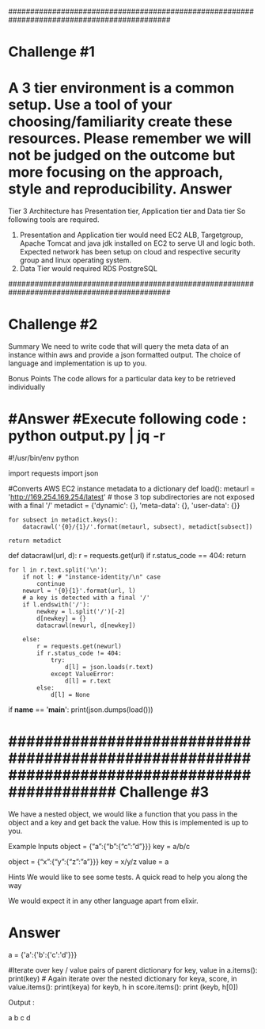 #############################################################################################

Challenge #1
============
A 3 tier environment is a common setup. Use a tool of your choosing/familiarity create these resources. Please remember we will not be judged on the outcome but more focusing on the approach, style and reproducibility.
Answer
============
Tier 3 Architecture has Presentation tier, Application tier and Data tier So following tools are required.
1. Presentation and Application tier would need EC2 ALB, Targetgroup, Apache Tomcat and java jdk installed on EC2 to serve UI and logic both. Expected network has been setup on cloud and respective security group and linux operating system.
2. Data Tier would required RDS PostgreSQL

#############################################################################################

Challenge #2
============
Summary
We need to write code that will query the meta data of an instance within aws and provide a json formatted output. The choice of language and implementation is up to you.

 
Bonus Points
The code allows for a particular data key to be retrieved individually

#Answer
#Execute following code : python output.py | jq -r
===============================================================
#!/usr/bin/env python

import requests
import json


#Converts AWS EC2 instance metadata to a dictionary
def load():
    metaurl = 'http://169.254.169.254/latest'
    # those 3 top subdirectories are not exposed with a final '/'
    metadict = {'dynamic': {}, 'meta-data': {}, 'user-data': {}}

    for subsect in metadict.keys():
        datacrawl('{0}/{1}/'.format(metaurl, subsect), metadict[subsect])

    return metadict


def datacrawl(url, d):
    r = requests.get(url)
    if r.status_code == 404:
        return

    for l in r.text.split('\n'):
        if not l: # "instance-identity/\n" case
            continue
        newurl = '{0}{1}'.format(url, l)
        # a key is detected with a final '/'
        if l.endswith('/'):
            newkey = l.split('/')[-2]
            d[newkey] = {}
            datacrawl(newurl, d[newkey])

        else:
            r = requests.get(newurl)
            if r.status_code != 404:
                try:
                    d[l] = json.loads(r.text)
                except ValueError:
                    d[l] = r.text
            else:
                d[l] = None



if __name__ == '__main__':
    print(json.dumps(load()))

	
#############################################################################################
Challenge #3
============
We have a nested object, we would like a function that you pass in the object and a key and get back the value. How this is implemented is up to you.

 
Example Inputs
object = {“a”:{“b”:{“c”:”d”}}}
key = a/b/c
 
object = {“x”:{“y”:{“z”:”a”}}}
key = x/y/z
value = a
 
Hints
We would like to see some tests. A quick read to help you along the way

We would expect it in any other language apart from elixir.


Answer
========


a = {'a':{'b':{'c':'d'}}}

#Iterate over key / value pairs of parent dictionary
for key, value in a.items():
    print(key)
    # Again iterate over the nested dictionary
    for keya, score, in value.items():
        print(keya)
        for keyb, h in score.items():
            print (keyb, h[0])


Output  : 

a
b
c d
